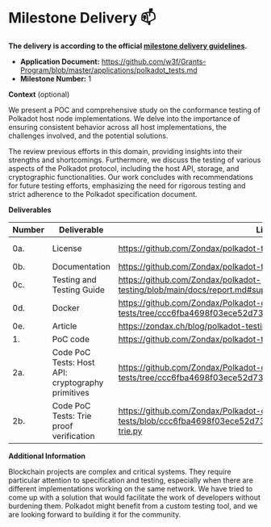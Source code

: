# Milestone Delivery :mailbox:

**The delivery is according to the official [milestone delivery guidelines](https://github.com/w3f/Grants-Program/blob/master/docs/Support%20Docs/milestone-deliverables-guidelines.md).**  

* **Application Document:** https://github.com/w3f/Grants-Program/blob/master/applications/polkadot_tests.md
* **Milestone Number:** 1

**Context** (optional)

We present a POC and comprehensive study on the conformance testing of Polkadot host node implementations. We delve into the importance of ensuring consistent behavior across all host implementations, the challenges involved, and the potential solutions. 

The review previous efforts in this domain, providing insights into their strengths and shortcomings. Furthermore, we discuss the testing of various aspects of the Polkadot protocol, including the host API, storage, and cryptographic functionalities.
Our work concludes with recommendations for future testing efforts, emphasizing the need for rigorous testing and strict adherence to the Polkadot specification document.

**Deliverables**

| Number | Deliverable | Link | Notes |
| ------------- | ------------- | ------------- |------------- |
| 0a. | License |https://github.com/Zondax/polkadot-testing?tab=Apache-2.0-1-ov-file| Apache 2.0| 
| 0b.  | Documentation |https://github.com/Zondax/polkadot-testing/blob/main/docs/report.pdf| ...| 
| 0c. | Testing and Testing Guide | https://github.com/Zondax/polkadot-testing/blob/main/docs/report.md#supplementary-information| ...| 
| 0d.  | Docker |https://github.com/Zondax/Polkadot-conformance-tests/tree/ccc6fba4698f03ece52d731fad0bcd82f8864cdf/docker| ...| 
| 0e. | Article |https://zondax.ch/blog/polkadot-testing| ...| 
| 1.  | PoC code |https://github.com/Zondax/polkadot-testing| ...|
| 2a.  | Code PoC Tests: Host API: cryptography primitives |https://github.com/Zondax/Polkadot-conformance-tests/tree/ccc6fba4698f03ece52d731fad0bcd82f8864cdf/scripts/host_api| ...|
| 2b.  | Code PoC Tests: Trie proof verification |https://github.com/Zondax/Polkadot-conformance-tests/blob/ccc6fba4698f03ece52d731fad0bcd82f8864cdf/scripts/state-trie.py| ...|


**Additional Information**

Blockchain projects are complex and critical systems. They require particular attention to specification and testing, especially when there are different implementations working on the same network.
We have tried to come up with a solution that would facilitate the work of developers without burdening them. Polkadot might benefit from a custom testing tool, and we are looking forward to building it for the community.
 
